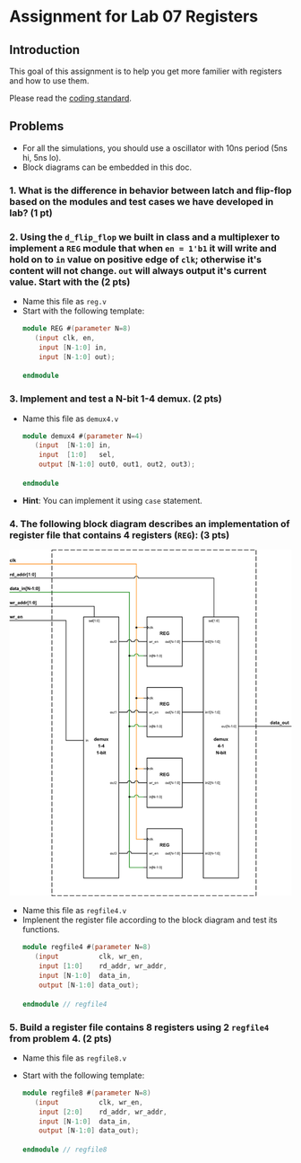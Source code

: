 # Assignment for Lab 07 Registers

## Introduction

This goal of this assignment is to help you get more familier with registers and how to use them.

Please read the [coding standard](coding_standard.md).

## Problems
- For all the simulations, you should use a oscillator with 10ns period (5ns hi, 5ns lo).
- Block diagrams can be embedded in this doc.

### 1. What is the difference in behavior between latch and flip-flop based on the modules and test cases we have developed in lab? **(1 pt)**

### 2. Using the ```d_flip_flop``` we built in class and a multiplexer to implement a ```REG``` module that when ```en = 1'b1``` it will write and hold on to ```in``` value on positive edge of ```clk```; otherwise it's content will not change. ```out``` will always output it's current value. Start with the **(2 pts)**
- Name this file as ```reg.v```
- Start with the following template:
  ```verilog
  module REG #(parameter N=8)
     (input clk, en, 
      input [N-1:0] in,
      input [N-1:0] out);
      
  endmodule
  ```

### 3. Implement and test a N-bit 1-4 demux. **(2 pts)**
- Name this file as ```demux4.v```
  ```verilog
  module demux4 #(parameter N=4) 
     (input  [N-1:0] in,
      input  [1:0]   sel,
      output [N-1:0] out0, out1, out2, out3);
  
  endmodule
  ```
- **Hint**: You can implement it using ```case``` statement.

### 4. The following block diagram describes an implementation of register file that contains 4 registers (```REG```): **(3 pts)**

![](pics/regfile.png)

- Name this file as ```regfile4.v```
- Implenent the register file according to the block diagram and test its functions.
  ```verilog
  module regfile4 #(parameter N=8)
     (input          clk, wr_en,
      input [1:0]    rd_addr, wr_addr,
      input [N-1:0]  data_in,
      output [N-1:0] data_out);
  
  endmodule // regfile4
  ```


### 5. Build a register file contains 8 registers using 2 ```regfile4``` from problem 4. **(2 pts)**
- Name this file as ```regfile8.v```
- Start with the following template:

  ```verilog
  module regfile8 #(parameter N=8)
     (input          clk, wr_en,
      input [2:0]    rd_addr, wr_addr,
      input [N-1:0]  data_in,
      output [N-1:0] data_out);
  
  endmodule // regfile8
  ```

